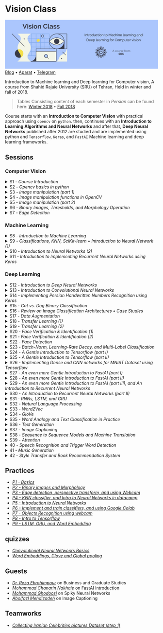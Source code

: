 # Vision Class

![Vision Class • SRU university](Assets/Header.jpg)
[Blog](http://blog.class.vision/) • [Aparat](https://www.aparat.com/cvision) • [Telegram](https://t.me/class_vision)

Introduction to Machine learning and Deep learning for Computer vision, A course from Shahid Rajaie University (SRU) of Tehran, Held in winter and fall of 2018.

> Tables Consisting content of each semester in *Persian* can be found here: [Winter 2018](http://winter96.class.vision/) • [Fall 2018](http://fall97.class.vision)

Course starts with an **Introduction to Computer Vision** with practical approach using `opencv` on `python`. then, continues with an **Introduction to Learning Algorithms and Neural Networks** and after that, **Deep Neural Networks** published after 2012 are studied and are implemented using python and `Tensorflow`, `Keras`, and `FastAI` Machine learning and deep learning frameworks.


## Sessions

### Computer Vision

<details>
<summary>S1 - <i>Course Introduction</i></summary>

#### 🎯 Topics
`Computer vision overview`
`Course logistics`

#### 💡 Slides
Introduction [PDF](http://class.vision/96-97/01_intro.pdf)

#### 📒 NoteBooks
1. [Beginning](0-Beginning.ipynb)
</details>

<details>
<summary>S2 -  <i>Opencv basics in python</i></summary>

#### 🎯 Topics
`Reading Images`
`Color Spaces`
`Displaying Images`
`Saving Images`

#### 📒 NoteBooks
1. [Reading, writing and displaying images](01-Reading,&#32;writing&#32;and&#32;displaying&#32;images.ipynb)
2. [Grayscaling](02-Grayscaling.ipynb)
3. [Color Spaces](03-Color&#32;Spaces.ipynb)
3-2. [Extra](03-extra.ipynb)

#### 📝 Student notes
- [Opencv Installation and startup](http://blog.class.vision/1396/11/installation/)
- [Introduction to Opencv](http://blog.class.vision/1396/12/intro-to-opencv/)
- [Introduction to Anaconda](http://blog.class.vision/1396/11/intro-anaconda/)
- [Git and getting last updates](http://blog.class.vision/1396/11/git-clone-pull/)

</details>

<details>
<summary>S3 - <i>Image manipulation (part 1)</i></summary>

#### 🎯 Topics
`Linear algebra`
`Transform matrices`
`Interpolation Methods`

#### 💡 Slides
Image manipulations (1) [PDF](http://class.vision/96-97/02_Image%20manipulations(1).pdf) • [PPT](http://class.vision/96-97/02_Image%20manipulations(1).pptx)

</details>

<details>
<summary>S4 - <i>Image manipulation functions in OpenCV</i></summary>

#### 🎯 Topics
`Draw geometric shapes`
`Transform matrices`
`Translations`
`Rotation`
`Resizing`
`Image pyramids`
`Cropping`

#### 📒 NoteBooks
4. [Drawing Images](04-Drawing&#32;Images.ipynb)
5. [Translations](05-Translations.ipynb)
6. [Rotations](06-Rotations.ipynb)
7. [Scaling, resizing and interpolations](07-Scaling,&#32;re-sizing&#32;and&#32;interpolations.ipynb)
8. [Image Pyramids](08-Image&#32;Pyramids.ipynb)
9. [Cropping](09-Cropping.ipynb)

#### 📝 Student notes
- [Image manipulations part 1](http://blog.class.vision/1396/12/image-manipulations-part1/)
- [Image manipulations part 2](http://blog.class.vision/1396/12/image-manipulations-part2/)
- [Image manipulations part 3](http://blog.class.vision/1396/12/image-manipulations-part3/)

#### 🎞 Videos
[aparat](https://www.aparat.com/v/vaYxt)

</details>

<details>
<summary>S5 - <i>Image manipulation (part 2)</i></summary>

#### 🎯 Topics
`Logical and Mathematical Operations in OpenCV`
`Image masking in OpenCV`
`Convolution and Correlation filters`
`Moving Average`
`Sharpening Filters in OpenCV`

#### 💡 Slides
Image manipulations (2) [PDF](http://class.vision/96-97/03_Image%20manipulations(2).pdf) • 
[PPT](http://class.vision/96-97/03_Image%20manipulations(2).pptx)

#### 📒 NoteBooks
10. [Arithmetic Operations](10-Arithmetic&#32;Operations.ipynb)
11. [Bitwise Operations and Masking](11-Bitwise&#32;Operations&#32;and&#32;Masking.ipynb)
12. [Convolutions and Blurring](12-Convolutions&#32;and&#32;Blurring.ipynb)
13. [Sharpening](13-Sharpening.ipynb)

#### 📝 Student notes
- [Image manipulations part 4](http://blog.class.vision/1396/12/image-manipulations-part4/)
- [Image manipulations part 5](http://blog.class.vision/1396/12/image-manipulations-part5/)
- [Image manipulations part 6](http://blog.class.vision/1396/12/image-manipulations-part6/)

#### 🎞 Videos
[aparat](https://www.aparat.com/v/W8deM)

</details>

<details>
<summary>S6 - <i>Binary Images, Thresholds, and Morphology Operation</i></summary>

#### 🎯 Topics
`Images Types`
`Binary images, and Thresholds`
`Thresholds in OpenCV`
`Morphology (Dilation, Erosion, Opening, and Closing)`
`Morphology in OpenCV`

#### 💡 Slides
Binary Images and Morphology [PDF](http://class.vision/96-97/04_Morphology.pdf) • [PPT](http://class.vision/96-97/04_Morphology.pptx)

#### 📒 NoteBooks
14. [Thresholding, Binarization & Adaptive Thresholding](14-Thresholding,&#32;Binarization&#32;&&#32;Adaptive&#32;Thresholding.ipynb)
15. [Dilation, Erosion, Opening and Closing](15-Dilation,&#32;Erosion,&#32;Opening&#32;and&#32;Closing.ipynb)

#### 📝 Student notes
- [Binary images and Thresholding](http://blog.class.vision/1396/12/binary-image-threshold/)
- [Morphology, opening and closing](http://blog.class.vision/1396/12/morphology-opening-closing/)

#### 🎞 Videos
[aparat](https://www.aparat.com/v/tMB7C)

</details>

<details>
<summary>S7 - <i>Edge Detection</i></summary>

#### 🎯 Topics
`Images Derivative, and Gradient`
`Canny, and Sobel Edge Detections`
`Edge Detection in OpenCv`
`Perspective Transformation in OpenCv`
`Affine Transforms`
`Using Webcam in OpenCv`

#### 💡 Slides
Edge Detection [PDF](http://class.vision/96-97/05_Edges.pdf) • [PPT](http://class.vision/96-97/05_Edges.pptx)

#### 📒 NoteBooks
16. [Edge Detection & Image Gradients](16-EdgeDetection&ImageGradients.ipynb)
17. [Perspective & Affine Transforms](17-Perspective&AffineTransforms.ipynb)
18. [Using Webcam](18-UsingWebcam.ipynb)

#### 📝 Student notes
- [Edge detection part 1](http://blog.class.vision/1396/12/edge-detection-part1/)
- [Edge detection part 2](http://blog.class.vision/1396/12/edge-detection-part2/)
- [Affine Transforms in Opencv](http://blog.class.vision/1396/12/affine-perspective-transformation/)
- [Using webcam in Opencv](http://blog.class.vision/1396/12/using-webcam-in-opencv/)

#### 🎞 Videos
[aparat](https://www.aparat.com/v/UyuVf)

</details>

### Machine Learning

<details>
<summary>S8 - <i>Introduction to Machine Learning</i></summary>

#### 🎯 Topics
`What is ML`
`Supervised Learning`
`Unsupervised Learning`
`Reinforcement Learning`
`ML projects Steps`
`Train-Test Split`
`Model evaluation`

#### 💡 Slides
Introduction to Machine Learning [PDF](http://class.vision/96-97/06_Intro%20to%20ML%20&%20Overview.pdf) • [PPT](http://class.vision/96-97/06_Intro%20to%20ML%20&%20Overview.pptx)

#### 📝 Student notes
- [Introduction to Machine Learning](http://blog.class.vision/1396/12/machine-learning-intro/)
- [Machine Learning workflow](http://blog.class.vision/1396/12/machine-learning-workflow/)

</details>

<details>
<summary>S9 - <i>Classifications, KNN, SciKit-learn </i>•<i> Introduction to Neural Network (1)</i></summary>

#### 🎯 Topics
`Perceptron`
`Weights and Biases in Perceptron`
`Activation Function`
`Input Feature Array`
`Multilayer Perceptron (MLP)`
`Layers in MLP (input, hidden, and output)`

#### 💡 Slides
Simple Classifier (KNN) [PDF](http://class.vision/96-97/07_simple%20classifier.pdf) • [PPT](http://class.vision/96-97/07_simple%20classifier.pptx)

Introduction to Neural Networks [PDF](http://class.vision/96-97/08_Introduction%20to%20Neural%20Networks.pdf) • [PPT](http://class.vision/96-97/08_Introduction%20to%20Neural%20Networks.pptx)

#### 📒 NoteBooks

19. [Introduction to ML, and using Hoda Dataset](19-Intro2ML-HodaDataset.ipynb)
20. [K Nearest Neighbor classification](20-k-Nearest&#32;Neighbor&#32;classification.ipynb)

#### 📝 Student notes
- [KNN classifier in scikit-learn](http://blog.class.vision/1396/12/knn-classifier-scikit-learn/)
- [Introduction to Neural networks (part 1)](http://blog.class.vision/1396/12/introduction-to-neural-networks-part1/)
- [Introduction to Neural networks (part 2)](http://blog.class.vision/1396/12/introduction-to-neural-networks-part2/)

#### 🎞 Videos
[aparat](https://www.aparat.com/v/THo7D)

</details>

<details>
<summary>S10 - <i>Introduction to Neural Networks (2)</i></summary>

#### 🎯 Topics
`Loss Function (Coss Function)`
`Gradient Descent, and Back Propagation`
`Model Visualization`

#### 🎞 Videos
[aparat](https://www.aparat.com/v/T4OqM)

#### 🔗 links
Model Visualization and observing changes in number of each layer using [Tensorflow Playground](http://playground.tensorflow.org/)

</details>

<details>
<summary>S11 - <i>Introduction to Implementing Recurrent Neural Networks using Keras</i></summary>

#### 🎯 Topics
`Recurrent, fully connected Networks in Keras`
`Declaring Model Architecture`
`Choosing Loss function, and Optimizer`
`Model Evaluation on Test Set`
`Predicting using Model`

#### 📒 NoteBooks
21. [A Gentle Introduction to Keras – Simple neural network(MLP)](21-a&#32;Gentle&#32;Introduction&#32;to&#32;Keras&#32;-&#32;Simple&#32;neural&#32;network(mlp).ipynb)

#### 📝 Student notes
- [Introduction to implementing sequential models in Keras](http://blog.class.vision/1397/02/sequential-model-keras/)

#### 🎞 Videos
[aparat](https://www.aparat.com/v/E3cK6)

</details>

### Deep Learning

<details>
<summary>S12 - <i>Introduction to Deep Neural Networks</i></summary>

#### 🎯 Topics
`Classification Tasks in Real-Life`
`Invariant Object Recognition`
`KNN, pros and cons`
`Over-fitting`
`Dropout`
`Convolutional Neural Networks (CNN)`
`CNNs vs. Classic methods`
`ImageNet`

#### 💡 Slides
Introduction to Deep Learning & Convolutional Neural Networks [PDF](http://class.vision/96-97/09_Introduction%20to%20DeepNN_and_ConvNet.pdf) • [PPT](http://class.vision/96-97/09_Introduction%20to%20DeepNN_and_ConvNet.pptx)

#### 📒 NoteBooks
22. [Dropout](22-Dropout.ipynb)

#### 📝 Student notes
- [Over-fitting and Dropout](http://blog.class.vision/1397/02/overfitting-dropout/)
- [Introduction to Convolutional Neural Networks](http://blog.class.vision/1397/02/intro-convolutional-neural-network/)

#### 🎞 Videos
[aparat](https://www.aparat.com/v/JMAlZ)

</details>

<details>
<summary>S13 - <i>Introduction to Convolutional Neural Networks</i></summary>

#### 🎯 Topics
`Kernels: Convolutional Filters`
`Learning kernels vs. Designing Fitlers`
`Same and Valid Convolutions`
`Paddings and strides`
`Image Size before and after conv.`
`3D convolutions`
`Multi-filter convolutions`
`Convolutional Layers Parameters`
`Pooling Layers`
`LeNet`

#### 💡 Slides
Convolutional Neural Networks [PDF](http://class.vision/96-97/10_Convolutional%20Neural%20Networks.pdf) • [PPT](http://class.vision/96-97/10_Convolutional%20Neural%20Networks.pptx)

#### 🎞 Videos
[aparat](https://www.aparat.com/v/6wZSr)

</details>

<details>
<summary>S14 - <i>Implementing Persian Handwritten Numbers Recognition using Keras</i></summary>

#### 🎯 Topics
`CNN Layers`
`CNN pros and cons`
`CNNs in Keras`
`Conv2D and MaxPooling2D functions`
`Flatten Method`
`Models Summery`

#### 📒 NoteBooks
23. [Convolutional Neural Network: Hoda + Keras](23-ConvolutionalNeuralNetwork-Hoda-Keras.ipynb)

#### 🎞 Videos
[aparat](https://www.aparat.com/v/54W6Y)

</details>

<details>
<summary>S15 - <i>Cat vs. Dog Binary Classification</i></summary>

#### 🎯 Topics
`Train-Test-Validation Split`
`Data Generators in Keras`
`Sigmoid and Softmax`
`Step per Epoch`
`Over-fitting`

#### 📒 NoteBooks
24. [CNN cat vs. dog](24-CNN-cat_Vs_dog.ipynb)

#### 📝 Student notes
- [Training a Convolutional Neural Networks in Keras](http://blog.class.vision/1397/03/train-convolutional-neural-network-in-keras/)

#### 🎞 Videos
[aparat](https://www.aparat.com/v/2R0a7)

</details>

<details>
<summary>S16 - <i>Review on Image Classification Architectures • Case Studies</i></summary>

#### 🎯 Topics
`Brain Architecture`
`AlexNet`
`VGGNet`
`GoogLeNet`
`ResNet`

#### 💡 Slides
Case Studies [PDF](http://class.vision/96-97/11_CNN-caseStudy.pdf) • [PPT](http://class.vision/96-97/11_CNN-caseStudy.pptx)

#### 📝 Student notes
- [Famous Convolutional Neural Networks Architectures](http://blog.class.vision/1397/03/cnns-architectures-lenet-alexnet-vgg-googlenet-resnet/)

#### 🎞 Videos
[aparat](https://www.aparat.com/v/qUXnJ)

#### 📖 Reading Materials
[AlexNet](https://papers.nips.cc/paper/4824-imagenet-classification-with-deep-convolutional-neural-networks.pdf)

[VGGNet](https://arxiv.org/abs/1409.1556)

[GoogLeNet](https://arxiv.org/abs/1409.4842)

[ResNet](https://arxiv.org/abs/1512.03385)

</details>

<details>
<summary>S17 - <i>Data Augmentation</i></summary>

#### 🎯 Topics
`Preventing Over-fitting`
`Data Augmentation in Keras`

#### 💡 Slides
Data Augmentation & Transfer Learning [PDF](http://class.vision/96-97/12_Data%20Augmentation&TransferLearning.pdf) • [PPT](http://class.vision/96-97/12_Data%20Augmentation&TransferLearning.pptx)

#### 📒 NoteBooks
25. [Data Augmentation](25-data_augmentation.ipynb)

</details>

<details>
<summary>S18 - <i>Transfer Learning (1)</i></summary>

#### 🎯 Topics
`Loading Pre-trained Models`
`Transfer Learning in Keras`

#### 💡 Slides
Data Augmentation & Transfer Learning [PDF](http://class.vision/96-97/12_Data%20Augmentation&TransferLearning.pdf) • [PPT](http://class.vision/96-97/12_Data%20Augmentation&TransferLearning.pptx)

#### 📒 NoteBooks
26. [Loading Trained Model in Keras](26-Load_trained_model_in_keras.ipynb)
28. [Transfer LEarning - Feature Extraction](28-Transfer_learning_feature_extraction.ipynb)

#### 📝 Student notes
- [Looking into Brains visual cortex](http://blog.class.vision/1397/03/visual-cortex/)
- [Transfer Learning](http://blog.class.vision/1397/03/transfer-learning/)

</details>

<details>
<summary>S19 - <i>Transfer Learning (2)</i></summary>

#### 🎯 Topics
`Implementing classification in keras`
`conv. layers as Feature extraction`
`Fine-tuning`

#### 📒 NoteBooks
27. [Using a pretrained convnet](27-using-a-pretrained-convnet.ipynb)
28. [Transfer learning feature extraction](28-Transfer_learning_feature_extraction.ipynb)
29. [Transfer learning Fine tuning](29-Transfer_learning_Fine_tuning.ipynb)

</details>

<details>
<summary>S20 - <i>Face Verification & Identification (1)</i></summary>

#### 🎯 Topics
`One-shot Learning`
`Siamese Networks`
`Triplet Loss`

#### 💡 Slides
Face [PDF](http://class.vision/96-97/13-face.pdf) • [PPT](http://class.vision/96-97/13-face.pptx)

</details>

<details>
<summary>S21 - <i>Face Verification & Identification (2)</i></summary>

#### 🎯 Topics
`Center Loss`
`A-softmax Loss`

#### 📒 NoteBooks
30. [Face Recognition](30-FaceRecognition_verification\30-FaceRecognition.ipynb)

#### 📖 Reading Materials
A Discriminative Feature Learning Approach for Deep Face Recognition [PDF](http://class.vision/96-97/paper/WenECCV16.pdf)
SphereFace: Deep Hypersphere Embedding for Face Recognition [PDF](https://arxiv.org/pdf/1704.08063)

</details>

<details>
<summary>S22 - <i>Face Detection</i></summary>

#### 🎯 Topics
`Face Detection`
`HAAR Cascade`
`Wider Challenge`
`MTCNN`
`Face Detection Project Instructions`

#### 📒 NoteBooks
31. [Face & Eye Detection](31-Face&EyeDetection.ipynb)
32. [MTCNN Detection Sample Code](32-detect\detect_face.py)

#### 📖 Reading Materials
Joint Face Detection and Alignment using Multi-task Cascaded Convolutional Networks (MTCNN) [PDF](https://arxiv.org/pdf/1604.02878)

#### 🔗 links
[Wider Face Challenge](http://mmlab.ie.cuhk.edu.hk/projects/WIDERFace/)

</details>

<details>
<summary>S23 - <i>Batch-Norm, Learning-Rate Decay, and Multi-Label Classification</i></summary>

#### 🎯 Topics
`Batch-Norm`
`Learning-Rate Decay`
`Multi-Label Classification in Keras`

#### 💡 Slides
Batch-Norm, Learning-Rate Decay, and Multi-Label Classification [PDF](http://fall97.class.vision/slides/1.pdf) • [PPT](http://fall97.class.vision/slides/1.pptx)

#### 📒 NoteBooks
33.   [Keras Multi Label (part 1)](33-keras-multi-label-part1.ipynb)

#### 📝 Student notes
- [Batch-Norm, Learning-Rate Decay](http://blog.class.vision/1397/07/batch-normalization-%d9%88-learning-rate-decay/)
- [Multi-Label Classification](http://blog.class.vision/1397/07/multi-label-classification/)

#### 🎞 Videos
[aparat](https://www.aparat.com/v/7hKxw)

</details>

<details>
<summary>S24 - <i>A Gentle Introduction to Tensorflow (part I)</i></summary>

`Multi-Label Classification (Continued)`
`Tensorflow Low-level API`
`Graphs, Constant Tensors, and Sessions in Tensorflow`

#### 💡 Slides
A Gentle Introduction to Tensorflow [PDF](http://fall97.class.vision/slides/2.pdf) • [PPT](http://fall97.class.vision/slides/2.pptx)

#### 📒 NoteBooks
34. [Keras Multi Label (part 2)](34-keras-multi-label-part2-load-and-test.ipynb)

#### 🎞 Videos
[aparat](https://www.aparat.com/v/iueDx)

</details>

<details>
<summary>S25 - <i>A Gentle Introduction to Tensorflow (part II)</i></summary>

#### 🎯 Topics
`Placeholders and Variables`
`Feeding and Fetching Graphs`

#### 💡 Slides
Batch-Norm, Learning-Rate Decay, and Multi-Label Classification [PDF](http://fall97.class.vision/slides/2.pdf) • [PPT](http://fall97.class.vision/slides/2.pptx)

#### 📒 NoteBooks
35.  [Intro to Tensorflow](35-intro-to-tensorflow.ipynb)

#### 🎞 Videos
[aparat](https://www.aparat.com/v/y4UED)

</details>

<details>
<summary>S26 - <i>Implementing Dense and CNN networks for MNIST Dataset using Tensorflow</i></summary>

#### 🎯 Topics
`MNIST Dataset`
`Fully-connected Layers`
`CNN Layers`

#### 📒 NoteBooks
36. [MNIST Dataset in Tensorflow](36-mnist-dataset-in-tensorflow.ipynb)
37. [Fully Connected Network MNIST Tensorflow](37-FullyConnectedNetwork-mnist-tensorflow.ipynb)
38. [CNN MNIST Tensorflow](38-CNN-mnist-tensorflow.ipynb)

#### 🎞 Videos
[aparat](https://www.aparat.com/v/4TD3H)

</details>

<details>
<summary>S27 - <i>An even more Gentle Introduction to FastAI (part I)</i></summary>

#### 🎯 Topics
`Finding Efficient Learning Rate`
`Stochastic Gradient Descent with Restarts`

#### 💡 Slides
An even more Gentle Introduction to FastAI (part I) [PDF](http://fall97.class.vision/slides/3.pdf) • [PPT](http://fall97.class.vision/slides/3.pptx)

#### 📒 NoteBooks
39. [Intro FastAi](39-Intro-FastAi.ipynb)

#### 🎞 Videos
[aparat](https://www.aparat.com/v/BHS65)

</details>

<details>
<summary>S28 - <i>An even more Gentle Introduction to FastAI (part II)</i></summary>

#### 🎯 Topics
`Global Pooling`
`Adaptive Pooling`
`Change Image Size Between Epochs`

#### 💡 Slides
An even more Gentle Introduction to FastAI (part II) [PDF](http://fall97.class.vision/slides/4.pdf) • [PPT](http://fall97.class.vision/slides/4.pptx)

#### 📒 NoteBooks
40. [Breeds](40-breeds.ipynb)

#### 🎞 Videos
[aparat](https://www.aparat.com/v/YgEDH)

</details>

<details>
<summary>S29 - <i>An even more Gentle Introduction to FastAI (part III), and An Introduction to Recurrent Neural Networks</i></summary>

#### 🎯 Topics
`Multi-Label Classification in FastAI`
`RNNs`

#### 💡 Slides
An Introduction to RNNs [PDF](http://fall97.class.vision/slides/5.pdf) • [PPT](http://fall97.class.vision/slides/5.pptx)

#### 📒 NoteBooks
41. [Planet Multi Label (part 3)](41-planet-multi-label-part3.ipynb)

#### 🎞 Videos
[aparat](https://www.aparat.com/v/exCYy)

</details>

<details>
<summary>S30 - <i>An Introduction to Recurrent Neural Networks (part II)</i></summary>

#### 🎯 Topics
`Forward Propagation`
`Back Propagation`
`Language Models`
`LSTM`
`Vanishing Gradient`

#### 💡 Slides
Recurrent Neural Networks [PDF](http://fall97.class.vision/slides/6.pdf) • [PPT](http://fall97.class.vision/slides/6.pptx)

#### 📒 NoteBooks
42. [Text Generation with Lstm](42-text-generation-with-lstm.ipynb)

#### 🎞 Videos
[aparat](https://www.aparat.com/v/GTtK4)

</details>

<details>
<summary>S31 - <i>RNNs, LSTM, and GRU</i></summary>

#### 🎯 Topics
`Vanishing Gradient`
`LSTM`
`Bidirectional RNNs`
`GRU`
`Deep RNNs`
`Character Level Language Models in Keras`

#### 💡 Slides
RNNs, LSTM, and GRU [PDF](http://fall97.class.vision/slides/7.pdf) • [PPT](http://fall97.class.vision/slides/7.pptx)

#### 📒 NoteBooks
43. [Basic Text Classification](43-basic_text_classification.ipynb)

#### 🎞 Videos
[aparat](https://www.aparat.com/v/XaOEz)

</details>

<details>
<summary>S32 - <i>Natural Language Processing</i></summary>

#### 🎯 Topics
`Word Embedding`
`Analogy`

#### 💡 Slides
Recurrent Neural Networks [PDF](http://fall97.class.vision/slides/8.pdf) • [PPT](http://fall97.class.vision/slides/8.pptx)

#### 🎞 Videos
[aparat](https://www.aparat.com/v/EyUO6)

</details>


<details>
<summary>S33 - <i>Word2Vec</i></summary>

#### 🎯 Topics
`Word2Vec`
`Word Embedding`
`Skip-grams`
`Softmax Classification issues`
`Negative Sampling`

#### 💡 Slides
Recurrent Neural Networks [PDF](http://fall97.class.vision/slides/9.pdf) • [PPT](http://fall97.class.vision/slides/9.pptx)

#### 🎞 Videos
[aparat](https://www.aparat.com/v/OtGqF)

</details>

<details>
<summary>S34 - <i>GloVe</i></summary>

#### 🎯 Topics
`Glove`
`Gender and Race Biases`
`Using Embedding Vectors in Keras`

#### 💡 Slides
Recurrent Neural Networks [PDF](http://fall97.class.vision/slides/10.pdf) • [PPT](http://fall97.class.vision/slides/10.pptx)

#### 📒 NoteBooks
44. [Using Word Embeddings](44-using-word-embeddings.ipynb)

#### 🎞 Videos
[aparat](https://www.aparat.com/v/J0Pg1)

</details>

<details>
<summary>S35 - <i>Word Analogy and Text Classification in Practice</i></summary>

#### 🎯 Topics
`Word Analogy`
`Removing Biases`
`Word Embedding`
`Emoji Dataset`

#### 💡 Slides
Recurrent Neural Networks [PDF](http://fall97.class.vision/slides/11.pdf) • [PPT](http://fall97.class.vision/slides/11.pptx)

#### 📒 NoteBooks
1. [Analogy Using Embeddings](45-analogy-using-embeddings.ipynb)
2. [Debiasing Word Vectors](46-debiasing-word-vectors.ipynb)
3. [Text Classification - Emojify](47-text-classification-Emojify.ipynb)

#### 🎞 Videos
[aparat](https://www.aparat.com/v/dCpiB)

</details>

<details>
<summary>S36 - <i>Text Generation</i></summary>

#### 🎯 Topics
`RNN`
`Character Level Embedding`
`Eager Execution in Tensorflow`

#### 📒 NoteBooks
48. [Text Generation on Shahnameh Tensorflow](48-text-generation-on-shahnameh-tensorflow.ipynb)

#### 🎞 Videos
[aparat](https://www.aparat.com/v/SVHB9)

</details>

<details>
<summary>S37 - <i>Image Captioning</i></summary>

#### 🎯 Topics
`Image Captioning`
`Keras`

#### 📒 NoteBooks
49. [Image Captioning](49-image_captioning\image_captioning.ipynb)

#### 🎞 Videos
[aparat](https://www.aparat.com/v/htJcp)

#### 📦 Files
[Required files for training model](http://deepnn.ir/class.vision/mahdizade/image_captioning.zip)

</details>

<details>
<summary>S38 - <i>Sequence to Sequence Models and Machine Translation</i></summary>

#### 🎯 Topics
`Seq2Seq Models`
`Machine Translation`

#### 💡 Slides
Sequence to Sequence Models [PDF](http://fall97.class.vision/slides/12.pdf) • [PPT](http://fall97.class.vision/slides/12.pptx)

#### 🎞 Videos
[aparat](https://www.aparat.com/v/CBW71)

</details>

<details>
<summary>S39 - <i>Attention</i></summary>

#### 🎯 Topics
`NLP`
`Machine Translation`
`Attention Layer`
`Keras`

#### 💡 Slides
Attention and Memory [PDF](http://fall97.class.vision/slides/13.pdf) • [PPT](http://fall97.class.vision/slides/13.pptx)

#### 📒 NoteBooks
50. [Machine Translation with Attention](50-machine-translation-with-attention/Neural-machine-translation-with-attention.ipynb)

</details>

<details>
<summary>40 - <i>Speech Recognition and Trigger Word Detection</i></summary>

#### 🎯 Topics
`Spectrogram`
`Attention`
`CTC`
`Trigger Word Detection`
`RNNs`

#### 💡 Slides
Speech Recognition and Trigger Word Detection using RNNs [PDF](http://fall97.class.vision/slides/14.pdf) • [PPT](http://fall97.class.vision/slides/14.pptx)

#### 📒 NoteBooks
51. [Trigger Word Detection](51-Trigger-word-detection/Trigger word detection - v1.ipynb)

#### 🎞 Videos
[aparat](https://www.aparat.com/v/cEKal)
</details>

<details>
<summary>41 - <i>Music Generation</i></summary>

#### 🎯 Topics
`Trigger Word Detection`
`Collaborative Filtering`
`Recommendation systems`
`RNNs`

#### 📒 NoteBooks
52. [Music Generation with LSTM](/52-music-generation-with-LSTM/music-generation-with-LSTM.ipynb)

#### 📦 Files
[Excel used for Collaborative Filtering](/excel/collab_filter.xlsx)

</details>

<details>
<summary>42 - <i>Style Transfer and Book Recommendation System</i></summary>

#### 🎯 Topics
`Recommendation Systems`
`GANs`

#### 💡 Slides
Neural Style Transfer [PDF](http://fall97.class.vision/slides/15.pdf) • [PPT](http://fall97.class.vision/slides/15.pptx)

#### 📒 NoteBooks
53.  [Recommendation System](53-RecommendationSystem.ipynb)
</details>


## Practices

- *[P1 - Basics](http://class.vision/96-97/assignment/seri1.pdf)*
- *[P2 - Binary images and Morphology](http://class.vision/96-97/assignment/seri2.pdf)*
- *[P3 - Edge detection, perspective transform, and using Webcam](http://class.vision/96-97/assignment/seri3.pdf)*
- *[P4 - KNN classifier, and Intro to Neural Networks in datacamp](http://class.vision/96-97/assignment/seri4.pdf)*
- *[P5 - Introduction to Neural Networks](http://class.vision/96-97/assignment/seri5.pdf)*
- *[P6 - Implement and train classifiers, and using Google Colab](http://class.vision/96-97/assignment/seri6.pdf)*
- *[P7 - Objects Recognition using webcam](http://class.vision/96-97/assignment/seri7.pdf)*
- *[P8 - Intro to Tensorflow](http://fall97.class.vision/tamrin/seri1-tf-excersises.zip)*
- *[P9 - LSTM, GRU, and Word Embedding](http://fall97.class.vision/tamrin/seri2.pdf)*


## quizzes

- *[Convolutional Neural Networks Basics](http://class.vision/96-97/assignment/quiz1.pdf)*
- *[Word Embeddings, Glove and Global pooling](http://fall97.class.vision/quiz/q2.pdf)*

## Guests

- *[Dr. Reza Ebrahimpour](http://ebrahimpourlab.ir/)* on Business and Graduate Studies
- *[Mohammad Chanarin Nakhaie](https://virgool.io/@mcnakhaee)* on FastAI Introduction
- *[Mohammad Ghodoosi](/)* on Spiky Neural Networks
- *[Abolfazl Mehdizadeh](/)* on Image Captioning


## Teamworks

- *[Collecting Iranian Celebrities pictures Dataset (step 1)](http://class.vision/96-97/assignment/dataset-collection.pdf)*